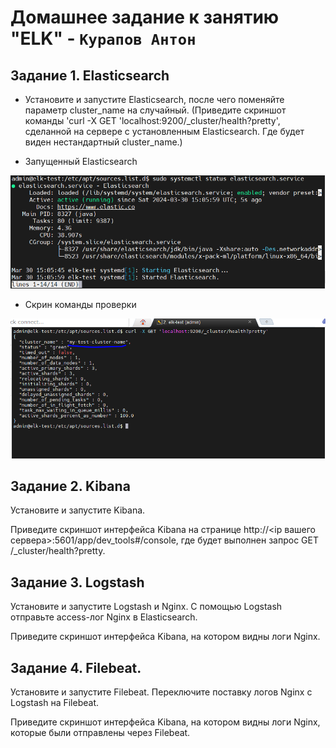 # Домашнее задание к занятию "ELK" - `Курапов Антон`

## Задание 1. Elasticsearch
  * Установите и запустите Elasticsearch, после чего поменяйте параметр cluster_name на случайный. (Приведите скриншот команды 'curl -X GET 'localhost:9200/_cluster/health?pretty', сделанной на сервере с установленным Elasticsearch. Где будет виден нестандартный cluster_name.)

  * Запущенный  Elasticsearch 

 ![alt text](https://github.com/AntonKurapov66/elk_hw/blob/main/img/01_0.PNG)

  * Скрин команды проверки 

 ![alt text](https://github.com/AntonKurapov66/elk_hw/blob/main/img/01_1.PNG)

## Задание 2. Kibana
Установите и запустите Kibana.

Приведите скриншот интерфейса Kibana на странице http://<ip вашего сервера>:5601/app/dev_tools#/console, где будет выполнен запрос GET /_cluster/health?pretty.

## Задание 3. Logstash
Установите и запустите Logstash и Nginx. С помощью Logstash отправьте access-лог Nginx в Elasticsearch.

Приведите скриншот интерфейса Kibana, на котором видны логи Nginx.

## Задание 4. Filebeat.
Установите и запустите Filebeat. Переключите поставку логов Nginx с Logstash на Filebeat.

Приведите скриншот интерфейса Kibana, на котором видны логи Nginx, которые были отправлены через Filebeat.
  
 
